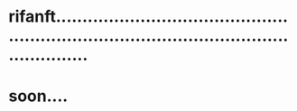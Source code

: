 # rifanft................................................................................................................
# soon....
